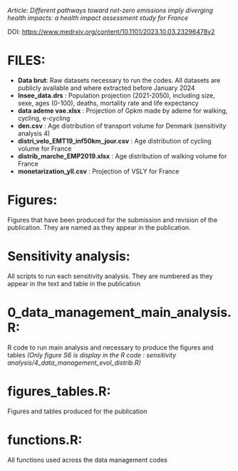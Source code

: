 *Article: Different pathways toward net-zero emissions imply diverging health impacts: a health impact assessment study for France*

DOI: https://www.medrxiv.org/content/10.1101/2023.10.03.23296478v2


FILES:
=
- **Data brut**: Raw datasets necessary to run the codes. All datasets are publicly available and where extracted before January 2024
- **Insee_data.drs** : Population projection (2021-2050), including size, sexe, ages (0-100), deaths, mortality rate and life expectancy
- **data ademe vae.xlsx** : Projection of Gpkm made by ademe for walking, cycling, e-cycling
- **den.csv** : Age distribution of transport volume for Denmark (sensitivity analysis 4)
- **distri_velo_EMT19_inf50km_jour.csv** : Age distribution of cycling volume for France
- **distrib_marche_EMP2019.xlsx** : Age distribution of walking volume for France
- **monetarization_yll.csv** : Projection of VSLY for France
            
Figures:
=
Figures that have been produced for the submission and revision of the publication. They are named as they appear in the publication.

Sensitivity analysis:
=
All scripts to run each sensitivity analysis. They are numbered as they appear in the text and table in the publication

0_data_management_main_analysis.R:
=
R code to run main analysis and necessary to produce the figures and tables *(Only figure S6 is display in the R code : sensitivity analysis/4_data_management_evol_distrib.R)*

figures_tables.R:
=
Figures and tables produced for the publication 

functions.R: 
=
All functions used across the data management codes
